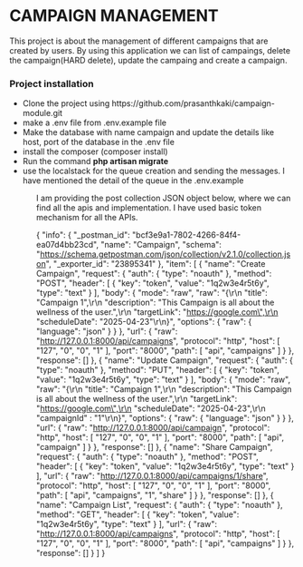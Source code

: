 <h1> CAMPAIGN MANAGEMENT </h1>

<p> This project is about the management of different campaigns that are created by users. By using this application we can list of campaings, delete the campaign(HARD delete), update the campaing and create a campaign. </p>

<h3>Project installation</h3>
<ul>
    <li>Clone the project using <a>https://github.com/prasanthkaki/campaign-module.git</a></li>
    <li>make a .env file from .env.example file</li>
    <li>Make the database with name campaign and update the details like host, port of the database in the .env file</li>
    <li>install the composer (composer install)</li>
    <li>Run the command <b>php artisan migrate</b> </li>
    <li>use the localstack for the queue creation and sending the messages. I have mentioned the detail of the queue in the .env.example</li>
<ul>

<p>I am providing the post collection JSON object below, where we can find all the apis and implementation. I have used basic token mechanism for all the APIs.</p>

{
	"info": {
		"_postman_id": "bcf3e9a1-7802-4266-84f4-ea07d4bb23cd",
		"name": "Campaign",
		"schema": "https://schema.getpostman.com/json/collection/v2.1.0/collection.json",
		"_exporter_id": "23895341"
	},
	"item": [
		{
			"name": "Create Campaign",
			"request": {
				"auth": {
					"type": "noauth"
				},
				"method": "POST",
				"header": [
					{
						"key": "token",
						"value": "1q2w3e4r5t6y",
						"type": "text"
					}
				],
				"body": {
					"mode": "raw",
					"raw": "{\r\n    \"title\": \"Campaign 1\",\r\n    \"description\": \"This Campaign is all about the wellness of the user.\",\r\n    \"targetLink\": \"https://google.com\",\r\n    \"scheduleDate\": \"2025-04-23\"\r\n}",
					"options": {
						"raw": {
							"language": "json"
						}
					}
				},
				"url": {
					"raw": "http://127.0.0.1:8000/api/campaigns",
					"protocol": "http",
					"host": [
						"127",
						"0",
						"0",
						"1"
					],
					"port": "8000",
					"path": [
						"api",
						"campaigns"
					]
				}
			},
			"response": []
		},
		{
			"name": "Update Campaign",
			"request": {
				"auth": {
					"type": "noauth"
				},
				"method": "PUT",
				"header": [
					{
						"key": "token",
						"value": "1q2w3e4r5t6y",
						"type": "text"
					}
				],
				"body": {
					"mode": "raw",
					"raw": "{\r\n    \"title\": \"Campaign 1\",\r\n    \"description\": \"This Campaign is all about the wellness of the user.\",\r\n    \"targetLink\": \"https://google.com\",\r\n    \"scheduleDate\": \"2025-04-23\",\r\n    \"campaignId\" : \"1\"\r\n}",
					"options": {
						"raw": {
							"language": "json"
						}
					}
				},
				"url": {
					"raw": "http://127.0.0.1:8000/api/campaign",
					"protocol": "http",
					"host": [
						"127",
						"0",
						"0",
						"1"
					],
					"port": "8000",
					"path": [
						"api",
						"campaign"
					]
				}
			},
			"response": []
		},
		{
			"name": "Share Campaign",
			"request": {
				"auth": {
					"type": "noauth"
				},
				"method": "POST",
				"header": [
					{
						"key": "token",
						"value": "1q2w3e4r5t6y",
						"type": "text"
					}
				],
				"url": {
					"raw": "http://127.0.0.1:8000/api/campaigns/1/share",
					"protocol": "http",
					"host": [
						"127",
						"0",
						"0",
						"1"
					],
					"port": "8000",
					"path": [
						"api",
						"campaigns",
						"1",
						"share"
					]
				}
			},
			"response": []
		},
		{
			"name": "Campaign List",
			"request": {
				"auth": {
					"type": "noauth"
				},
				"method": "GET",
				"header": [
					{
						"key": "token",
						"value": "1q2w3e4r5t6y",
						"type": "text"
					}
				],
				"url": {
					"raw": "http://127.0.0.1:8000/api/campaigns",
					"protocol": "http",
					"host": [
						"127",
						"0",
						"0",
						"1"
					],
					"port": "8000",
					"path": [
						"api",
						"campaigns"
					]
				}
			},
			"response": []
		}
	]
}
